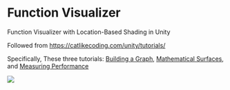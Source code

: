 # Function Visualizer

Function Visualizer with Location-Based Shading in Unity

Followed from https://catlikecoding.com/unity/tutorials/


Specifically, These three tutorials: [Building a Graph](https://catlikecoding.com/unity/tutorials/basics/building-a-graph/), [Mathematical Surfaces](https://catlikecoding.com/unity/tutorials/basics/mathematical-surfaces/), and [Measuring Performance](https://catlikecoding.com/unity/tutorials/basics/measuring-performance/)

![](https://github.com/ryandobkin/Portfolio/blob/main/Unity/functionvisualizer_githubpreview.gif)
